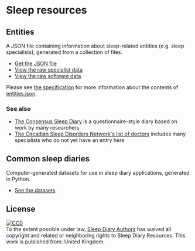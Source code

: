 # Sleep resources

## Entities

A JSON file containing information about sleep-related entities (e.g. sleep specialists), generated from a collection of files.

- [Get the JSON file](entities.json)
- [View the raw specialist data](https://github.com/sleepdiary/resources/blob/main/entities/specialist)
- [View the raw software data](https://github.com/sleepdiary/resources/blob/main/entities/software)

Please see [the specification](entities) for more information about the contents of [entities.json](entities.json).

### See also

- [The Consensus Sleep Diary](https://academic.oup.com/sleep/article/35/2/287/2558899) is a questionnaire-style diary based on work by many researchers
- [The Circadian Sleep Disorders Network's list of doctors](https://www.circadiansleepdisorders.org/doctors.php) includes many specialists who do not yet have an entry here

## Common sleep diaries

Computer-generated datasets for use in sleep diary applications, generated in Python.

- [See the datasets](./common_sleep_diaries/)

## License

<p xmlns:dct="http://purl.org/dc/terms/" xmlns:vcard="http://www.w3.org/2001/vcard-rdf/3.0#">
  <a rel="license"
     href="http://creativecommons.org/publicdomain/zero/1.0/">
    <img src="http://i.creativecommons.org/p/zero/1.0/88x31.png" style="border-style: none;" alt="CC0" />
  </a>
  <br />
  To the extent possible under law,
  <a rel="dct:publisher"
     href="https://sleepdiary.github.io/resources/">
    <span property="dct:title">Sleep Diary Authors</span></a>
  has waived all copyright and related or neighboring rights to
  <span property="dct:title">Sleep Diary Resources</span>.
This work is published from:
<span property="vcard:Country" datatype="dct:ISO3166"
      content="GB" about="https://sleepdiary.github.io/resources/">
  United Kingdom</span>.
</p>